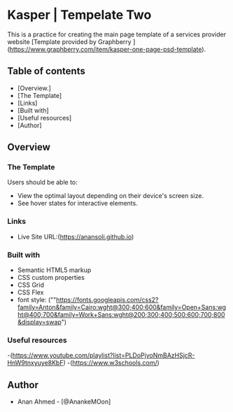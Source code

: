 # Kasper | Tempelate Two  #

This is a practice for creating the main page template of a services provider website [Template provided by Graphberry ] (https://www.graphberry.com/item/kasper-one-page-psd-template).

## Table of contents

- [Overview.]
- [The Template]
- [Links]
- [Built with]
- [Useful resources]
- [Author]


## Overview

### The Template

Users should be able to:
- View the optimal layout depending on their device's screen size.
- See hover states for interactive elements.

### Links
- Live Site URL:(https://anansoli.github.io)


### Built with

- Semantic HTML5 markup
- CSS custom properties
- CSS Grid
- CSS Flex
- font style: (""https://fonts.googleapis.com/css2?family=Anton&family=Cairo:wght@300;400;600&family=Open+Sans:wght@400;700&family=Work+Sans:wght@200;300;400;500;600;700;800&display=swap") 


### Useful resources
-(https://www.youtube.com/playlist?list=PLDoPjvoNmBAzHSjcR-HnW9tnxyuye8KbF)
-(https://www.w3schools.com/)

## Author
- Anan Ahmed - [@AnankeMOon]

